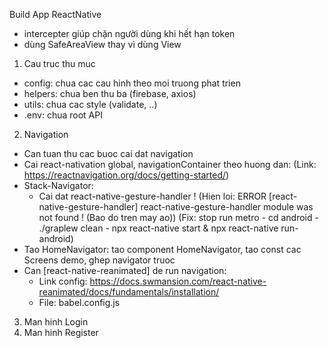 Build App ReactNative
- intercepter giúp chặn người dùng khi hết hạn token
- dùng SafeAreaView thay vì dùng View

1. Cau truc thu muc
- config: chua cac cau hinh theo moi truong phat trien
- helpers: chua ben thu ba (firebase, axios)
- utils: chua cac style (validate, ..)
- .env: chua root API

2. Navigation
- Can tuan thu cac buoc cai dat navigation
- Cai react-nativation global, navigationContainer theo huong dan:
  (Link: https://reactnavigation.org/docs/getting-started/)
- Stack-Navigator:
  + Cai dat react-native-gesture-handler !
    (Hien loi: ERROR [react-native-gesture-handler] react-native-gesture-handler module was not found ! (Bao do tren may ao))
    (Fix: stop run metro - cd android - ./graplew clean - npx react-native start & npx react-native run-android)
- Tao HomeNavigator: tao component HomeNavigator, tao const cac Screens demo, ghep navigator truoc
- Can [react-native-reanimated] de run navigation:
  + Link config: https://docs.swmansion.com/react-native-reanimated/docs/fundamentals/installation/
  + File: babel.config.js

3. Man hinh Login
4. Man hinh Register